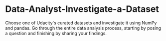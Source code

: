 # Data-Analyst-Investigate-a-Dataset
Choose one of Udacity's curated datasets and investigate it using NumPy and pandas. Go through the entire data analysis process, starting by posing a question and finishing by sharing your findings.

